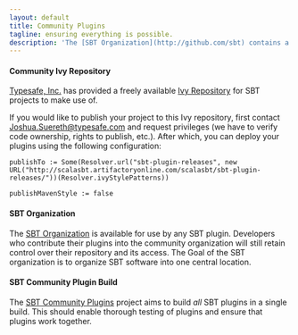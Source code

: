 ```yaml
---
layout: default
title: Community Plugins
tagline: ensuring everything is possible.
description: 'The [SBT Organization](http://github.com/sbt) contains a [SBT Community Plugins](http://github.com/sbt/sbt-community-plugins) project.   This project aims to unify all the SBT plugins in the community and ensure their compatibility and timely releases with new versions of SBT.'
---
```



#### Community Ivy Repository ####

[Typesafe, Inc.](http://www.typesafe.com) has provided a freely available [Ivy Repository](http://scalasbt.artifactoryonline.com/scalasbt) for SBT projects to make use of.

If you would like to publish your project to this Ivy repository, first contact Joshua.Suereth@typesafe.com and request privileges (we have to verify code ownership, rights to publish, etc.).  After which, you can deploy your plugins using the following configuration:

    publishTo := Some(Resolver.url("sbt-plugin-releases", new URL("http://scalasbt.artifactoryonline.com/scalasbt/sbt-plugin-releases/"))(Resolver.ivyStylePatterns))
    
    publishMavenStyle := false


#### SBT Organization ####

The [SBT Organization](http://github.com/sbt) is available for use by any SBT plugin.  Developers who contribute their plugins into the community organization will still retain control over their repository and its access.   The Goal of the SBT organization is to organize SBT software into one central location.


#### SBT Community Plugin Build ####

The [SBT Community Plugins](http://github.com/sbt/sbt-community-plugins) project aims to build *all* SBT plugins in a single build.  This should enable thorough testing of plugins and ensure that plugins work together.

